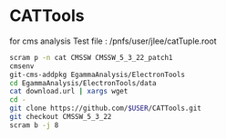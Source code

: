 CATTools
========

for cms analysis
Test file : /pnfs/user/jlee/catTuple.root
```bash
scram p -n cat CMSSW CMSSW_5_3_22_patch1
cmsenv
git-cms-addpkg EgammaAnalysis/ElectronTools
cd EgammaAnalysis/ElectronTools/data
cat download.url | xargs wget
cd -
git clone https://github.com/$USER/CATTools.git
git checkout CMSSW_5_3_22
scram b -j 8
```
